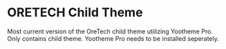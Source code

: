 # ORETECH Child Theme

Most current version of the OreTech child theme utilizing Yootheme Pro. Only contains child theme. Yootheme Pro needs to be installed seperately.